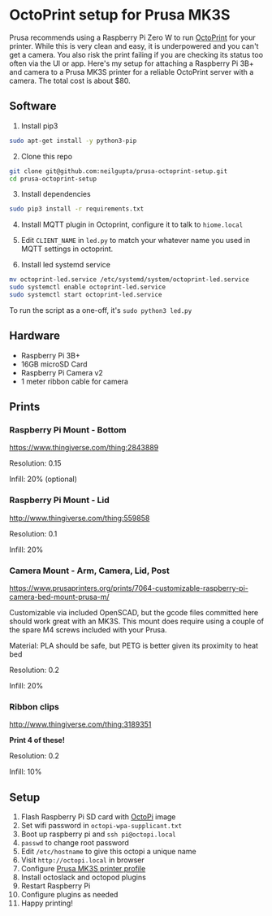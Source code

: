 # OctoPrint setup for Prusa MK3S

Prusa recommends using a Raspberry Pi Zero W to run [OctoPrint](http://octoprint.org/) for your printer. While this is very clean and easy, it is underpowered and you can't get a camera. You also risk the print failing if you are checking its status too often via the UI or app. Here's my setup for attaching a Raspberry Pi 3B+ and camera to a Prusa MK3S printer for a reliable OctoPrint server with a camera. The total cost is about $80.

## Software

1. Install pip3

```bash
sudo apt-get install -y python3-pip
```

2. Clone this repo

```bash
git clone git@github.com:neilgupta/prusa-octoprint-setup.git
cd prusa-octoprint-setup
```

3. Install dependencies

```bash
sudo pip3 install -r requirements.txt
```

4. Install MQTT plugin in Octoprint, configure it to talk to `hiome.local`

5. Edit `CLIENT_NAME` in `led.py` to match your whatever name you used in MQTT settings in octoprint.

6. Install led systemd service

```bash
mv octoprint-led.service /etc/systemd/system/octoprint-led.service
sudo systemctl enable octoprint-led.service
sudo systemctl start octoprint-led.service
```

To run the script as a one-off, it's `sudo python3 led.py`

## Hardware

* Raspberry Pi 3B+
* 16GB microSD Card
* Raspberry Pi Camera v2
* 1 meter ribbon cable for camera

## Prints

### Raspberry Pi Mount - Bottom

https://www.thingiverse.com/thing:2843889

Resolution: 0.15

Infill: 20% (optional)

### Raspberry Pi Mount - Lid

http://www.thingiverse.com/thing:559858

Resolution: 0.1

Infill: 20%

### Camera Mount - Arm, Camera, Lid, Post

https://www.prusaprinters.org/prints/7064-customizable-raspberry-pi-camera-bed-mount-prusa-m/

Customizable via included OpenSCAD, but the gcode files committed here should work great with an MK3S. This mount does require using a couple of the spare M4 screws included with your Prusa.

Material: PLA should be safe, but PETG is better given its proximity to heat bed

Resolution: 0.2

Infill: 20%

### Ribbon clips

http://www.thingiverse.com/thing:3189351

**Print 4 of these!**

Resolution: 0.2

Infill: 10%

## Setup

1. Flash Raspberry Pi SD card with [OctoPi](https://github.com/guysoft/OctoPi) image
2. Set wifi password in `octopi-wpa-supplicant.txt`
3. Boot up raspberry pi and `ssh pi@octopi.local`
4. `passwd` to change root password
5. Edit `/etc/hostname` to give this octopi a unique name
6. Visit `http://octopi.local` in browser
6. Configure [Prusa MK3S printer profile](https://github.com/prusa3d/OctoPi/blob/devel/src/modules/octopi/filesystem/home/pi/.octoprint/printerProfiles/_default.profile)
7. Install octoslack and octopod plugins
8. Restart Raspberry Pi
9. Configure plugins as needed
10. Happy printing!

